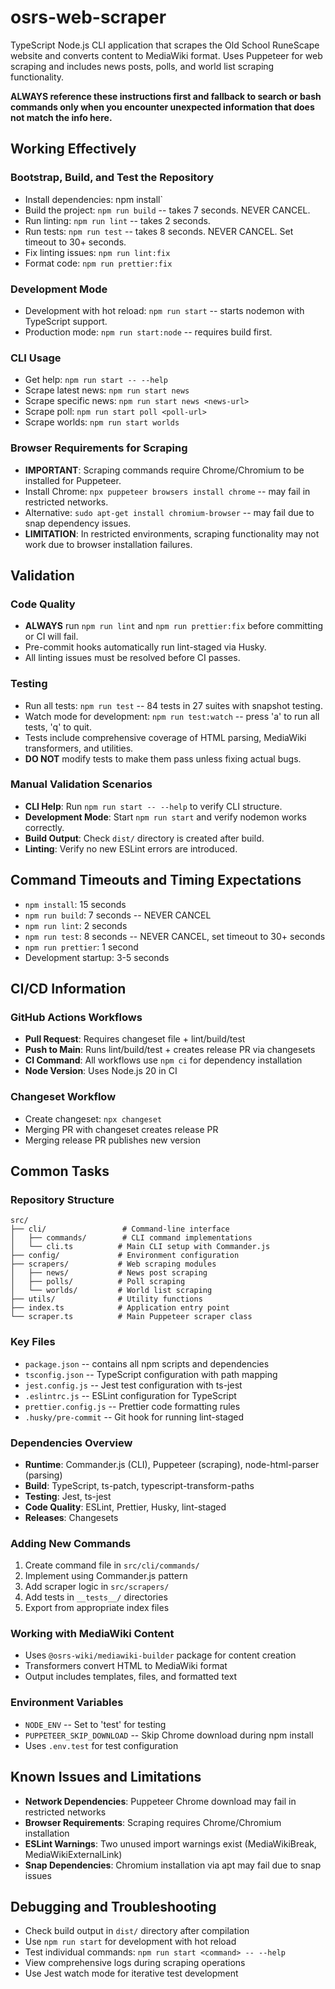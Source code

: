 # osrs-web-scraper

TypeScript Node.js CLI application that scrapes the Old School RuneScape website and converts content to MediaWiki format. Uses Puppeteer for web scraping and includes news posts, polls, and world list scraping functionality.

**ALWAYS reference these instructions first and fallback to search or bash commands only when you encounter unexpected information that does not match the info here.**

## Working Effectively

### Bootstrap, Build, and Test the Repository

- Install dependencies: npm install`
- Build the project: `npm run build` -- takes 7 seconds. NEVER CANCEL.
- Run linting: `npm run lint` -- takes 2 seconds.
- Run tests: `npm run test` -- takes 8 seconds. NEVER CANCEL. Set timeout to 30+ seconds.
- Fix linting issues: `npm run lint:fix`
- Format code: `npm run prettier:fix`

### Development Mode

- Development with hot reload: `npm run start` -- starts nodemon with TypeScript support.
- Production mode: `npm run start:node` -- requires build first.

### CLI Usage

- Get help: `npm run start -- --help`
- Scrape latest news: `npm run start news`
- Scrape specific news: `npm run start news <news-url>`
- Scrape poll: `npm run start poll <poll-url>`
- Scrape worlds: `npm run start worlds`

### Browser Requirements for Scraping

- **IMPORTANT**: Scraping commands require Chrome/Chromium to be installed for Puppeteer.
- Install Chrome: `npx puppeteer browsers install chrome` -- may fail in restricted networks.
- Alternative: `sudo apt-get install chromium-browser` -- may fail due to snap dependency issues.
- **LIMITATION**: In restricted environments, scraping functionality may not work due to browser installation failures.

## Validation

### Code Quality

- **ALWAYS** run `npm run lint` and `npm run prettier:fix` before committing or CI will fail.
- Pre-commit hooks automatically run lint-staged via Husky.
- All linting issues must be resolved before CI passes.

### Testing

- Run all tests: `npm run test` -- 84 tests in 27 suites with snapshot testing.
- Watch mode for development: `npm run test:watch` -- press 'a' to run all tests, 'q' to quit.
- Tests include comprehensive coverage of HTML parsing, MediaWiki transformers, and utilities.
- **DO NOT** modify tests to make them pass unless fixing actual bugs.

### Manual Validation Scenarios

- **CLI Help**: Run `npm run start -- --help` to verify CLI structure.
- **Development Mode**: Start `npm run start` and verify nodemon works correctly.
- **Build Output**: Check `dist/` directory is created after build.
- **Linting**: Verify no new ESLint errors are introduced.

## Command Timeouts and Timing Expectations

- `npm install`: 15 seconds
- `npm run build`: 7 seconds -- NEVER CANCEL
- `npm run lint`: 2 seconds
- `npm run test`: 8 seconds -- NEVER CANCEL, set timeout to 30+ seconds
- `npm run prettier`: 1 second
- Development startup: 3-5 seconds

## CI/CD Information

### GitHub Actions Workflows

- **Pull Request**: Requires changeset file + lint/build/test
- **Push to Main**: Runs lint/build/test + creates release PR via changesets
- **CI Command**: All workflows use `npm ci` for dependency installation
- **Node Version**: Uses Node.js 20 in CI

### Changeset Workflow

- Create changeset: `npx changeset`
- Merging PR with changeset creates release PR
- Merging release PR publishes new version

## Common Tasks

### Repository Structure

```
src/
├── cli/                 # Command-line interface
│   ├── commands/        # CLI command implementations
│   └── cli.ts          # Main CLI setup with Commander.js
├── config/             # Environment configuration
├── scrapers/           # Web scraping modules
│   ├── news/           # News post scraping
│   ├── polls/          # Poll scraping
│   └── worlds/         # World list scraping
├── utils/              # Utility functions
├── index.ts            # Application entry point
└── scraper.ts          # Main Puppeteer scraper class
```

### Key Files

- `package.json` -- contains all npm scripts and dependencies
- `tsconfig.json` -- TypeScript configuration with path mapping
- `jest.config.js` -- Jest test configuration with ts-jest
- `.eslintrc.js` -- ESLint configuration for TypeScript
- `prettier.config.js` -- Prettier code formatting rules
- `.husky/pre-commit` -- Git hook for running lint-staged

### Dependencies Overview

- **Runtime**: Commander.js (CLI), Puppeteer (scraping), node-html-parser (parsing)
- **Build**: TypeScript, ts-patch, typescript-transform-paths
- **Testing**: Jest, ts-jest
- **Code Quality**: ESLint, Prettier, Husky, lint-staged
- **Releases**: Changesets

### Adding New Commands

1. Create command file in `src/cli/commands/`
2. Implement using Commander.js pattern
3. Add scraper logic in `src/scrapers/`
4. Add tests in `__tests__/` directories
5. Export from appropriate index files

### Working with MediaWiki Content

- Uses `@osrs-wiki/mediawiki-builder` package for content creation
- Transformers convert HTML to MediaWiki format
- Output includes templates, files, and formatted text

### Environment Variables

- `NODE_ENV` -- Set to 'test' for testing
- `PUPPETEER_SKIP_DOWNLOAD` -- Skip Chrome download during npm install
- Uses `.env.test` for test configuration

## Known Issues and Limitations

- **Network Dependencies**: Puppeteer Chrome download may fail in restricted networks
- **Browser Requirements**: Scraping requires Chrome/Chromium installation
- **ESLint Warnings**: Two unused import warnings exist (MediaWikiBreak, MediaWikiExternalLink)
- **Snap Dependencies**: Chromium installation via apt may fail due to snap issues

## Debugging and Troubleshooting

- Check build output in `dist/` directory after compilation
- Use `npm run start` for development with hot reload
- Test individual commands: `npm run start <command> -- --help`
- View comprehensive logs during scraping operations
- Use Jest watch mode for iterative test development
